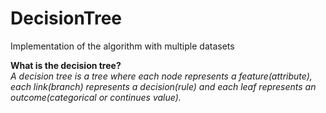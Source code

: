 # DecisionTree
Implementation of the algorithm with multiple datasets


<b>What is the decision tree?</b> <br>
<i>A decision tree is a tree where each node represents a feature(attribute), each link(branch) represents a decision(rule) and each leaf represents an outcome(categorical or continues value). </i>
